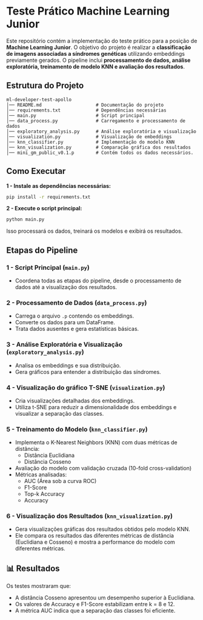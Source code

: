 # Teste Prático Machine Learning Junior 

Este repositório contém a implementação do teste prático para a posição de **Machine Learning Junior**. O objetivo do projeto é realizar a **classificação de imagens associadas a síndromes genéticas** utilizando embeddings previamente gerados. O pipeline inclui **processamento de dados, análise exploratória, treinamento de modelo KNN e avaliação dos resultados**.

## Estrutura do Projeto

```
ml-developer-test-apollo
│── README.md                    # Documentação do projeto
│── requirements.txt             # Dependências necessárias
│── main.py                      # Script principal
│── data_process.py              # Carregamento e processamento de dados
│── exploratory_analysis.py      # Análise exploratória e visualização
│── visualization.py             # Visualização de embeddings
│── knn_classifier.py            # Implementação do modelo KNN
│── knn_visualization.py         # Comparação gráfica dos resultados
│── mini_gm_public_v0.1.p        # Contém todos os dados necessários.
```

## Como Executar

**1 - Instale as dependências necessárias:**
```bash
pip install -r requirements.txt
```

**2 - Execute o script principal:**
```bash
python main.py
```
Isso processará os dados, treinará os modelos e exibirá os resultados.


## Etapas do Pipeline

### **1 - Script Principal (`main.py`)**
- Coordena todas as etapas do pipeline, desde o processamento de dados até a visualização dos resultados.

### **2 - Processamento de Dados (`data_process.py`)**
- Carrega o arquivo `.p` contendo os embeddings.
- Converte os dados para um DataFrame.
- Trata dados ausentes e gera estatísticas básicas.

### **3 - Análise Exploratória e Visualização (`exploratory_analysis.py`)**
- Analisa os embeddings e sua distribuição.
- Gera gráficos para entender a distribuição das síndromes.
  
### **4 - Visualização do gráfico T-SNE (`visualization.py`)**
- Cria visualizações detalhadas dos embeddings.
- Utiliza t-SNE para reduzir a dimensionalidade dos embeddings e visualizar a separação das classes.

### **5 - Treinamento do Modelo (`knn_classifier.py`)**
- Implementa o K-Nearest Neighbors (KNN) com duas métricas de distância:
  - Distância Euclidiana
  - Distância Cosseno
- Avaliação do modelo com validação cruzada (10-fold cross-validation)
- Métricas analisadas:
  - AUC (Área sob a curva ROC)
  - F1-Score
  - Top-k Accuracy
  - Accuracy

### **6 - Visualização dos Resultados (`knn_visualization.py`)**
- Gera visualizações gráficas dos resultados obtidos pelo modelo KNN.
- Ele compara os resultados das diferentes métricas de distância (Euclidiana e Cosseno) e mostra a performance do modelo com diferentes métricas.


## 📊 Resultados
Os testes mostraram que:
- A distância Cosseno apresentou um desempenho superior à Euclidiana.
- Os valores de Accuracy e F1-Score estabilizam entre k = 8 e 12.
- A métrica AUC indica que a separação das classes foi eficiente.
  
